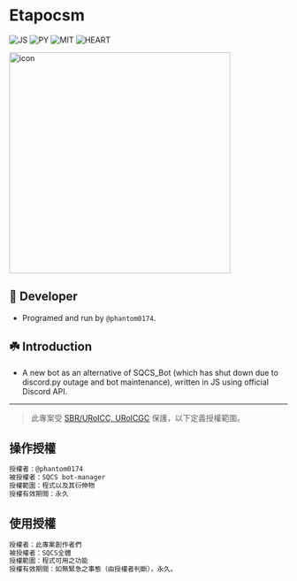 # Etapocsm

![JS](https://img.shields.io/badge/MADE%20WITH-JAVASCRIPT-yellow?style=for-the-badge)
![PY](https://img.shields.io/badge/MIXED%20WITH-PYTHON-blue?style=for-the-badge)
![MIT](https://img.shields.io/badge/LICENSE-MIT-brightgreen?style=for-the-badge)
![HEART](https://img.shields.io/badge/MADE%20WITH-%F0%9F%92%96-red?style=for-the-badge)

<img src="https://i.imgur.com/MrSR8kJ.jpg" alt="icon" width=400>

## 🔧 Developer

- Programed and run by `@phantom0174`.

## ☘️ Introduction

- A new bot as an alternative of SQCS_Bot (which has shut down due to discord.py outage and bot maintenance), written in JS using official Discord API.

---

> 此專案受 [SBR/URoICC, URoICGC](https://hackmd.io/@sqcs-8e9/community_regulations) 保護，以下定義授權範圍。

## 操作授權

```markdown
授權者：@phantom0174
被授權者：SQCS bot-manager
授權範圍：程式以及其衍伸物
授權有效期間：永久
```

## 使用授權

```markdown
授權者：此專案創作者們
被授權者：SQCS全體
授權範圍：程式可用之功能
授權有效期間：如無緊急之事態（由授權者判斷），永久。
```
